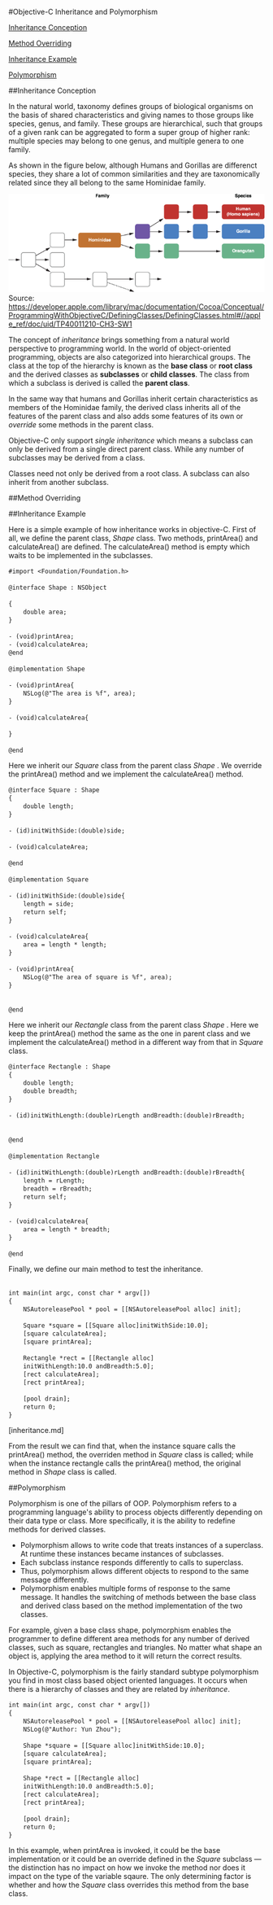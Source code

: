 
#Objective-C Inheritance and 	Polymorphism


  [<i class="icon-file"></i>Inheritance Conception](#inheritance-conception)  
    
  [<i class="icon-file"></i>Method Overriding](#method-overriding)  
  
  [<i class="icon-file"></i>Inheritance Example](#inheritance-example)  
 
  [<i class="icon-file"></i>Polymorphism](#polymorphism)  

##Inheritance Conception

In the natural world, taxonomy defines groups of biological organisms on the basis of shared characteristics and giving names to those groups like species, genus, and family. These groups are hierarchical, such that groups of a given rank can be aggregated to form a super group of higher rank: multiple species may belong to one genus, and multiple genera to one family. 

As shown in the figure below, although Humans and Gorillas are differenct species, they share a lot of common similarities and they are taxonomically related since they all belong to the same Hominidae family.


![Alt text](/image/humansgorillas.png) 
Source: https://developer.apple.com/library/mac/documentation/Cocoa/Conceptual/ProgrammingWithObjectiveC/DefiningClasses/DefiningClasses.html#//apple_ref/doc/uid/TP40011210-CH3-SW1

The concept of *inheritance* brings something from a natural world perspective to programming world. In the world of object-oriented programming, objects are also categorized into hierarchical groups. The class at the top of the hierarchy is known as the **base class** or **root class** and the derived classes as **subclasses** or **child classes**. The class from which a subclass is derived is called the **parent class**. 

In the same way that humans and Gorillas inherit certain characteristics as members of the Hominidae family, the derived class inherits all of the features of the parent class and also adds some features of its own or *override* some methods in the parent class.

Objective-C only support *single inheritance* which means a subclass can only be derived from a single direct parent class. While any number of subclasses may be derived from a class.  

Classes need not only be derived from a root class. A subclass can also inherit from another subclass.


##Method Overriding




##Inheritance Example

Here is a simple example of how inheritance works in objective-C.
First of all, we define the parent class, *Shape* class. Two methods, printArea() and calculateArea() are defined.  The calculateArea() method is empty which waits to be implemented in the subclasses.  

```
#import <Foundation/Foundation.h>

@interface Shape : NSObject

{
    double area;
}

- (void)printArea;
- (void)calculateArea;
@end

@implementation Shape

- (void)printArea{
    NSLog(@"The area is %f", area);
}

- (void)calculateArea{

}

@end

```

Here we inherit our *Square* class from the parent class *Shape* . We override the printArea() method and we implement the calculateArea() method. 

```
@interface Square : Shape
{
    double length;
}

- (id)initWithSide:(double)side;

- (void)calculateArea;

@end

@implementation Square

- (id)initWithSide:(double)side{
    length = side;
    return self;
}

- (void)calculateArea{
    area = length * length;
}

- (void)printArea{
    NSLog(@"The area of square is %f", area);
}


@end
```

Here we inherit our *Rectangle* class from the parent class *Shape* . Here we keep the printArea() method the same as the one in parent class and we implement the calculateArea() method in a different way from that in *Square* class. 
```
@interface Rectangle : Shape
{
    double length;
    double breadth;
}

- (id)initWithLength:(double)rLength andBreadth:(double)rBreadth;


@end

@implementation Rectangle

- (id)initWithLength:(double)rLength andBreadth:(double)rBreadth{
    length = rLength;
    breadth = rBreadth;
    return self;
}

- (void)calculateArea{
    area = length * breadth;
}

@end
```

Finally, we define our main method to test the inheritance. 
```

int main(int argc, const char * argv[])
{
    NSAutoreleasePool * pool = [[NSAutoreleasePool alloc] init];
    
    Square *square = [[Square alloc]initWithSide:10.0];
    [square calculateArea];
    [square printArea];
    
    Rectangle *rect = [[Rectangle alloc]
    initWithLength:10.0 andBreadth:5.0];
    [rect calculateArea];
    [rect printArea];       
     
    [pool drain];
    return 0;
}

```

[inheritance.md]

From the result we can find that, when the instance square calls the printArea() method, the overriden method in *Square* class is called; while when the instance rectangle calls the printArea() method, the original method in *Shape* class is called. 



##Polymorphism  

Polymorphism is one of the pillars of OOP.  Polymorphism refers to a programming language's ability to process objects differently depending on their data type or class. More specifically, it is the ability to redefine methods for derived classes.   

- Polymorphism allows to write code that treats instances of a superclass. At runtime these instances became instances of subclasses.  
- Each subclass instance responds differently to calls to superclass.
- Thus, polymorphism allows different objects to respond to the same message differently.
- Polymorphism enables multiple forms of response to the same message. It handles the switching of methods between the base class and derived class based on the method implementation of the two classes.

For example, given a base class shape, polymorphism enables the programmer to define different area methods for any number of derived classes, such as square, rectangles and triangles. No matter what shape an object is, applying the area method to it will return the correct results.

In Objective-C, polymorphism is the fairly standard subtype polymorphism you find in most class based object oriented languages.  It occurs when there is a hierarchy of classes and they are related by *inheritance*.

```
int main(int argc, const char * argv[])
{
    NSAutoreleasePool * pool = [[NSAutoreleasePool alloc] init];
    NSLog(@"Author: Yun Zhou");
    
    Shape *square = [[Square alloc]initWithSide:10.0];
    [square calculateArea];
    [square printArea];
    
    Shape *rect = [[Rectangle alloc]
    initWithLength:10.0 andBreadth:5.0];
    [rect calculateArea];
    [rect printArea];    
        
    [pool drain];
    return 0;
}
```

In this example, when printArea is invoked, it could be the base implementation or it could be an override defined in the *Square* subclass — the distinction has no impact on how we invoke the method nor does it impact on the type of the variable sqaure. The only determining factor is whether and how the *Square* class overrides this method from the base class.
